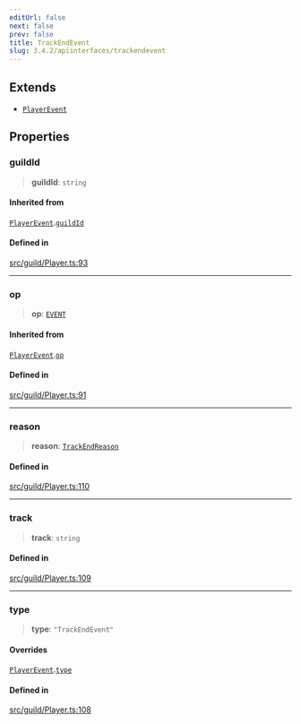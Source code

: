 ```yaml
---
editUrl: false
next: false
prev: false
title: TrackEndEvent
slug: 3.4.2/apiinterfaces/trackendevent
---
```


## Extends

* [`PlayerEvent`](/3.4.2/api/interfaces/playerevent/)

## Properties

### guildId

> **guildId**: `string`

#### Inherited from

[`PlayerEvent`](/3.4.2/api/interfaces/playerevent/).[`guildId`](/3.4.2/api/interfaces/playerevent/#guildid)

#### Defined in

[src/guild/Player.ts:93](https://github.com/shipgirlproject/shoukaku/blob/e7d94081cabbda7327dc04e467a45fcda49c24f2/src/guild/Player.ts#L93)

***

### op

> **op**: [`EVENT`](/3.4.2/api/namespaces/constants/enumerations/opcodes/#event)

#### Inherited from

[`PlayerEvent`](/3.4.2/api/interfaces/playerevent/).[`op`](/3.4.2/api/interfaces/playerevent/#op)

#### Defined in

[src/guild/Player.ts:91](https://github.com/shipgirlproject/shoukaku/blob/e7d94081cabbda7327dc04e467a45fcda49c24f2/src/guild/Player.ts#L91)

***

### reason

> **reason**: [`TrackEndReason`](/3.4.2/api/type-aliases/trackendreason/)

#### Defined in

[src/guild/Player.ts:110](https://github.com/shipgirlproject/shoukaku/blob/e7d94081cabbda7327dc04e467a45fcda49c24f2/src/guild/Player.ts#L110)

***

### track

> **track**: `string`

#### Defined in

[src/guild/Player.ts:109](https://github.com/shipgirlproject/shoukaku/blob/e7d94081cabbda7327dc04e467a45fcda49c24f2/src/guild/Player.ts#L109)

***

### type

> **type**: `"TrackEndEvent"`

#### Overrides

[`PlayerEvent`](/3.4.2/api/interfaces/playerevent/).[`type`](/3.4.2/api/interfaces/playerevent/#type)

#### Defined in

[src/guild/Player.ts:108](https://github.com/shipgirlproject/shoukaku/blob/e7d94081cabbda7327dc04e467a45fcda49c24f2/src/guild/Player.ts#L108)
